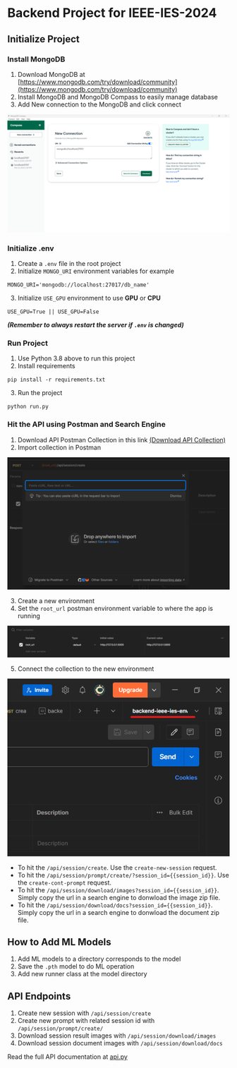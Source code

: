 # Backend Project for IEEE-IES-2024

## Initialize Project

### Install MongoDB
1. Download MongoDB at [https://www.mongodb.com/try/download/community](https://www.mongodb.com/try/download/community)
2. Install MongoDB and MongoDB Compass to easily manage database
3. Add New connection to the MongoDB and click connect

![Tux, the Linux mascot](/resources/assets/new_connection.png)

### Initialize .env
1. Create a `.env` file in the root project
2. Initialize `MONGO_URI` environment variables for example
```
MONGO_URI='mongodb://localhost:27017/db_name'
```
3. Initialize `USE_GPU` environment to use **GPU** or **CPU**
```
USE_GPU=True || USE_GPU=False
```

***(Remember to always restart the server if `.env` is changed)***

### Run Project
1. Use Python 3.8 above to run this project
2. Install requirements
```
pip install -r requirements.txt
```

3. Run the project
```
python run.py
```

### Hit the API using Postman and Search Engine
1. Download API Postman Collection in this link [(Download API Collection)](https://itsacid-my.sharepoint.com/:u:/g/personal/5025201216_student_its_ac_id/EfNK0F2K16RNqrUknuRfVo8Bo_bygNvbcwuSrUVG_A35ig?e=0oVf3h)
2. Import collection in Postman

![Import Postman Collection](/resources/assets/import_collection.png)

3. Create a new environment
4. Set the `root_url` postman environment variable to where the app is running

![Postman Environment](/resources/assets/postman_env.png)

5. Connect the collection to the new environment

![Postman Collection Environment Connection](/resources/assets/collection_env_connection.png)


- To hit the `/api/session/create`. Use the `create-new-session` request.
- To hit the `/api/session/prompt/create/?session_id={{session_id}}`. Use the `create-cont-prompt` request.
- To hit the `/api/session/download/images?session_id={{session_id}}`. Simply copy the url in a search engine to donwload the image zip file.
- To hit the `/api/session/download/docs?session_id={{session_id}}`. Simply copy the url in a search engine to donwload the document zip file.

## How to Add ML Models
1. Add ML models to a directory corresponds to the model
2. Save the `.pth` model to do ML operation
3. Add new runner class at the model directory

## API Endpoints
1. Create new session with `/api/session/create`
2. Create new prompt with related session id with `/api/session/prompt/create/`
3. Download session result images with `/api/session/download/images`
4. Download session document images with `/api/session/download/docs`

Read the full API documentation at [api.py](/flaskr/api.py)
